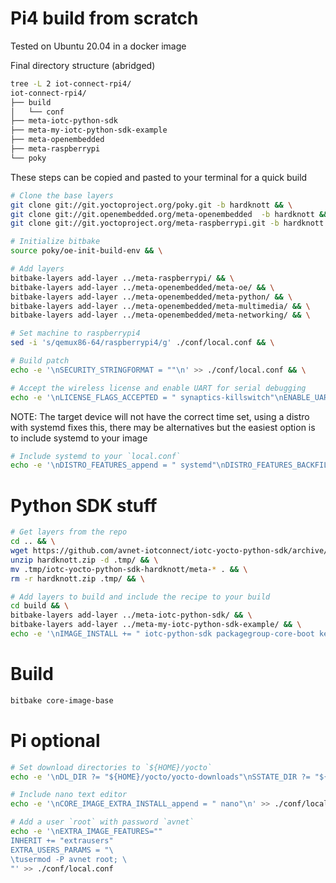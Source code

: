 # Pi4 build from scratch

Tested on Ubuntu 20.04 in a docker image

Final directory structure (abridged)
```bash
tree -L 2 iot-connect-rpi4/
iot-connect-rpi4/
├── build
│   └── conf
├── meta-iotc-python-sdk
├── meta-my-iotc-python-sdk-example
├── meta-openembedded
├── meta-raspberrypi
└── poky
```

These steps can be copied and pasted to your terminal for a quick build

```bash
# Clone the base layers
git clone git://git.yoctoproject.org/poky.git -b hardknott && \
git clone git://git.openembedded.org/meta-openembedded  -b hardknott && \
git clone git://git.yoctoproject.org/meta-raspberrypi.git -b hardknott && \

# Initialize bitbake
source poky/oe-init-build-env && \

# Add layers
bitbake-layers add-layer ../meta-raspberrypi/ && \
bitbake-layers add-layer ../meta-openembedded/meta-oe/ && \
bitbake-layers add-layer ../meta-openembedded/meta-python/ && \
bitbake-layers add-layer ../meta-openembedded/meta-multimedia/ && \
bitbake-layers add-layer ../meta-openembedded/meta-networking/ && \

# Set machine to raspberrypi4
sed -i 's/qemux86-64/raspberrypi4/g' ./conf/local.conf && \

# Build patch
echo -e '\nSECURITY_STRINGFORMAT = ""\n' >> ./conf/local.conf && \

# Accept the wireless license and enable UART for serial debugging
echo -e '\nLICENSE_FLAGS_ACCEPTED = " synaptics-killswitch"\nENABLE_UART = "1"\n' >> ./conf/local.conf
```

NOTE:
The target device will not have the correct time set, using a distro with systemd fixes this, there may be alternatives but the easiest option is to include systemd to your image

```bash
# Include systemd to your `local.conf`
echo -e '\nDISTRO_FEATURES_append = " systemd"\nDISTRO_FEATURES_BACKFILL_CONSIDERED += " sysvinit"\nVIRTUAL-RUNTIME_init_manager = " systemd"\nVIRTUAL-RUNTIME_initscripts = " systemd-compat-units"\n' >> ./conf/local.conf
```

# Python SDK stuff

```bash
# Get layers from the repo
cd .. && \
wget https://github.com/avnet-iotconnect/iotc-yocto-python-sdk/archive/refs/heads/hardknott.zip && \
unzip hardknott.zip -d .tmp/ && \
mv .tmp/iotc-yocto-python-sdk-hardknott/meta-* . && \
rm -r hardknott.zip .tmp/ && \

# Add layers to build and include the recipe to your build
cd build && \
bitbake-layers add-layer ../meta-iotc-python-sdk/ && \
bitbake-layers add-layer ../meta-my-iotc-python-sdk-example/ && \
echo -e '\nIMAGE_INSTALL += " iotc-python-sdk packagegroup-core-boot kernel-modules"' >> ./conf/local.conf 
```

# Build

```bash
bitbake core-image-base
```

# Pi optional

```bash
# Set download directories to `${HOME}/yocto`
echo -e '\nDL_DIR ?= "${HOME}/yocto/yocto-downloads"\nSSTATE_DIR ?= "${HOME}/yocto/yocto-sstate-cache"\nSSTATE_MIRRORS ?= "file://.* http://sstate.yoctoproject.org/3.1.15/PATH;downloadfilename=PATH"' >> ./conf/local.conf

# Include nano text editor
echo -e '\nCORE_IMAGE_EXTRA_INSTALL_append = " nano"\n' >> ./conf/local.conf

# Add a user `root` with password `avnet`
echo -e '\nEXTRA_IMAGE_FEATURES=""
INHERIT += "extrausers"
EXTRA_USERS_PARAMS = "\ 
\tusermod -P avnet root; \ 
"' >> ./conf/local.conf 
